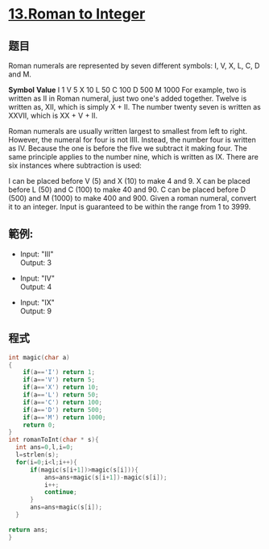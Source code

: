 # [13.Roman to Integer](https://leetcode.com/problems/roman-to-integer/)

## 题目
Roman numerals are represented by seven different symbols: I, V, X, L, C, D and M.

**Symbol**       **Value**
I             1
V             5
X             10
L             50
C             100
D             500
M             1000
For example, two is written as II in Roman numeral, just two one's added together. Twelve is written as, XII, which is simply X + II. The number twenty seven is written as XXVII, which is XX + V + II.

Roman numerals are usually written largest to smallest from left to right. However, the numeral for four is not IIII. Instead, the number four is written as IV. Because the one is before the five we subtract it making four. The same principle applies to the number nine, which is written as IX. There are six instances where subtraction is used:

I can be placed before V (5) and X (10) to make 4 and 9. 
X can be placed before L (50) and C (100) to make 40 and 90. 
C can be placed before D (500) and M (1000) to make 400 and 900.
Given a roman numeral, convert it to an integer. Input is guaranteed to be within the range from 1 to 3999.

## 範例:

* Input: "III"     
  Output: 3    
  
* Input: "IV"   
  Output: 4    

* Input: "IX"    
  Output: 9    

## 程式
```c
int magic(char a)
{
    if(a=='I') return 1;
    if(a=='V') return 5;
    if(a=='X') return 10;
    if(a=='L') return 50;
    if(a=='C') return 100;
    if(a=='D') return 500;
    if(a=='M') return 1000;
    return 0;
}
int romanToInt(char * s){
  int ans=0,l,i=0;
  l=strlen(s);
  for(i=0;i<l;i++){
      if(magic(s[i+1])>magic(s[i])){
          ans=ans+magic(s[i+1])-magic(s[i]);
          i++;
          continue;
      }
      ans=ans+magic(s[i]);
  }
  
return ans;
}
```

